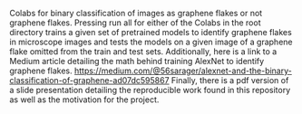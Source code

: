 Colabs for binary classification of images as graphene flakes or not graphene flakes. Pressing run all for either of the Colabs in the root directory trains a given set of pretrained models to identify graphene flakes in microscope images and tests the models on a given image of a graphene flake omitted from the train and test sets. Additionally, here is a link to a Medium article detailing the math behind training AlexNet to identify graphene flakes. https://medium.com/@56sarager/alexnet-and-the-binary-classification-of-graphene-ad07dc595867 Finally, there is a pdf version of a slide presentation detailing the reproducible work found in this repository as well as the motivation for the project. 
